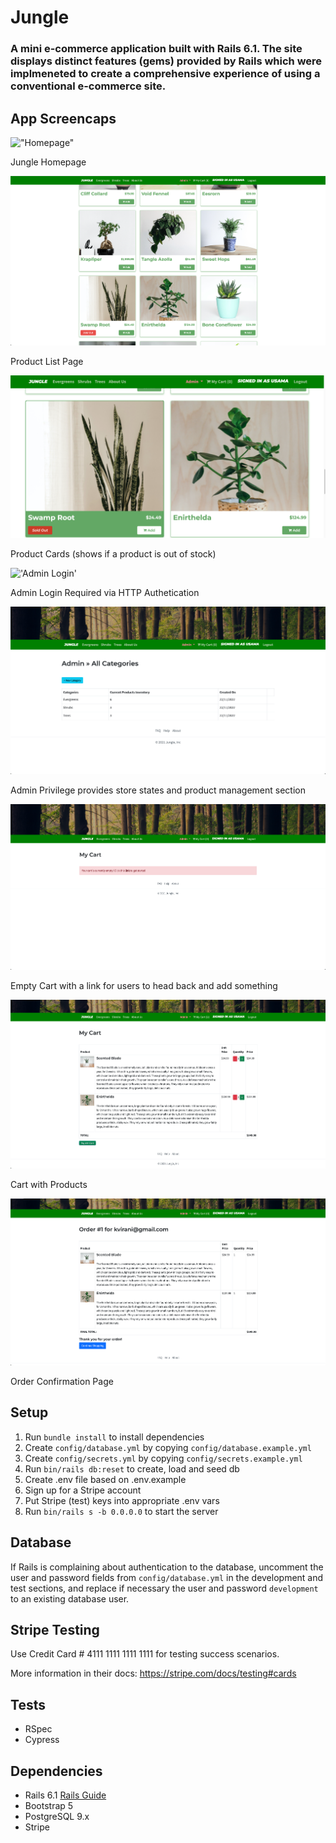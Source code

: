 # Jungle

### A mini e-commerce application built with Rails 6.1. The site displays distinct features (gems) provided by Rails which were implmeneted to create a comprehensive experience of using a conventional e-commerce site.

## App Screencaps

!["Homepage"](https://github.com/muhammad-usama12/jungle-rails/blob/master/docs/app-homepage.png)

Jungle Homepage

!['Product List'](https://github.com/muhammad-usama12/jungle-rails/blob/master/docs/app-product-page.png)

Product List Page

!['Product Cards'](https://github.com/muhammad-usama12/jungle-rails/blob/master/docs/app-product-cards.png)

Product Cards (shows if a product is out of stock)

!['Admin Login'](https://github.com/muhammad-usama12/jungle-rails/blob/master/docs/app-admin-permission.png)

Admin Login Required via HTTP Authetication

!['Admin Feature'](https://github.com/muhammad-usama12/jungle-rails/blob/master/docs/app-admin-feature.png)

Admin Privilege provides store states and product management section

!["Empty Cart Page"](https://github.com/muhammad-usama12/jungle-rails/blob/master/docs/app-empty-cart-page.png)

Empty Cart with a link for users to head back and add something

!["Cart with Products"](https://github.com/muhammad-usama12/jungle-rails/blob/master/docs/app-cart-page.png)

Cart with Products

!["Order Confirmation Page"](https://github.com/muhammad-usama12/jungle-rails/blob/master/docs/app-order-confirmation-page.png)

Order Confirmation Page

## Setup

1. Run `bundle install` to install dependencies
2. Create `config/database.yml` by copying `config/database.example.yml`
3. Create `config/secrets.yml` by copying `config/secrets.example.yml`
4. Run `bin/rails db:reset` to create, load and seed db
5. Create .env file based on .env.example
6. Sign up for a Stripe account
7. Put Stripe (test) keys into appropriate .env vars
8. Run `bin/rails s -b 0.0.0.0` to start the server

## Database

If Rails is complaining about authentication to the database, uncomment the user and password fields from `config/database.yml` in the development and test sections, and replace if necessary the user and password `development` to an existing database user.

## Stripe Testing

Use Credit Card # 4111 1111 1111 1111 for testing success scenarios.

More information in their docs: <https://stripe.com/docs/testing#cards>

## Tests

- RSpec
- Cypress

## Dependencies

- Rails 6.1 [Rails Guide](http://guides.rubyonrails.org/v6.1/)
- Bootstrap 5
- PostgreSQL 9.x
- Stripe
